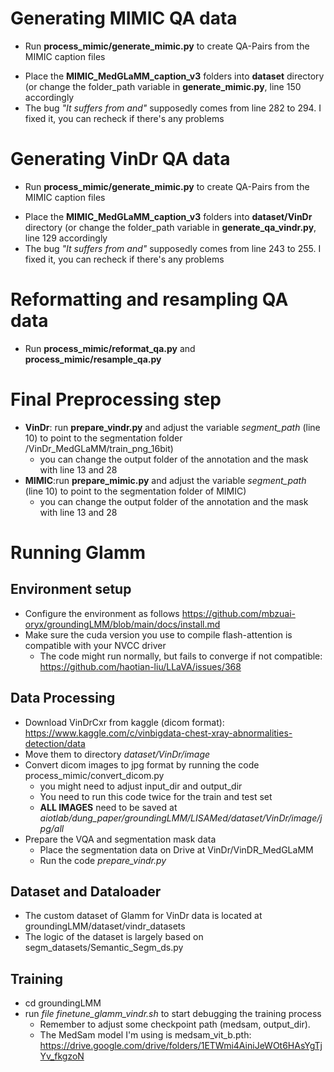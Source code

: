 # Generating MIMIC QA data
- Run **process_mimic/generate_mimic.py** to create QA-Pairs from the MIMIC caption files
 + Place the **MIMIC_MedGLaMM_caption_v3** folders into **dataset** directory (or change the folder_path variable in **generate_mimic.py**, line 150 accordingly
 + The bug *"It suffers from and"* supposedly comes from line 282 to 294. I fixed it, you can recheck if there's any problems

# Generating VinDr QA data
- Run **process_mimic/generate_mimic.py** to create QA-Pairs from the MIMIC caption files
 + Place the **MIMIC_MedGLaMM_caption_v3** folders into **dataset/VinDr** directory (or change the folder_path variable in **generate_qa_vindr.py**, line 129 accordingly
 + The bug *"It suffers from and"* supposedly comes from line 243 to 255. I fixed it, you can recheck if there's any problems 

# Reformatting and resampling QA data
- Run **process_mimic/reformat_qa.py** and **process_mimic/resample_qa.py**

# Final Preprocessing step
- **VinDr**: run **prepare_vindr.py** and adjust the variable *segment_path* (line 10) to point to the segmentation folder /VinDr_MedGLaMM/train_png_16bit)
  + you can change the output folder of the annotation and the mask with line 13 and 28
- **MIMIC**:run **prepare_mimic.py** and adjust the variable *segment_path* (line 10) to point to the segmentation folder of MIMIC)
  + you can change the output folder of the annotation and the mask with line 13 and 28

# Running Glamm

## Environment setup
- Configure the environment as follows https://github.com/mbzuai-oryx/groundingLMM/blob/main/docs/install.md
- Make sure the cuda version you use to compile flash-attention is compatible with your NVCC driver
    + The code might run normally, but fails to converge if not compatible: https://github.com/haotian-liu/LLaVA/issues/368

## Data Processing
- Download VinDrCxr from kaggle (dicom format): https://www.kaggle.com/c/vinbigdata-chest-xray-abnormalities-detection/data
- Move them to directory *dataset/VinDr/image*
- Convert dicom images to jpg format by running the code process_mimic/convert_dicom.py 
    + you might need to adjust input_dir and output_dir
    + You need to run this code twice for the train and test set
    + **ALL IMAGES** need to be saved at *aiotlab/dung_paper/groundingLMM/LISAMed/dataset/VinDr/image/jpg/all*
- Prepare the VQA and segmentation mask data
    + Place the segmentation data on Drive at VinDr/VinDR_MedGLaMM
    + Run the code *prepare_vindr.py*

## Dataset and Dataloader
- The custom dataset of Glamm for VinDr data is located at groundingLMM/dataset/vindr_datasets
- The logic of the dataset is largely based on segm_datasets/Semantic_Segm_ds.py

## Training
- cd groundingLMM
- run *file finetune_glamm_vindr.sh* to start debugging the training process
   + Remember to adjust some checkpoint path (medsam, output_dir).
   + The MedSam model I'm using is medsam_vit_b.pth: https://drive.google.com/drive/folders/1ETWmi4AiniJeWOt6HAsYgTjYv_fkgzoN
  
